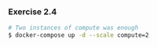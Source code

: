 ### Exercise 2.4

```bash
# Two instances of compute was enough
$ docker-compose up -d --scale compute=2
```
